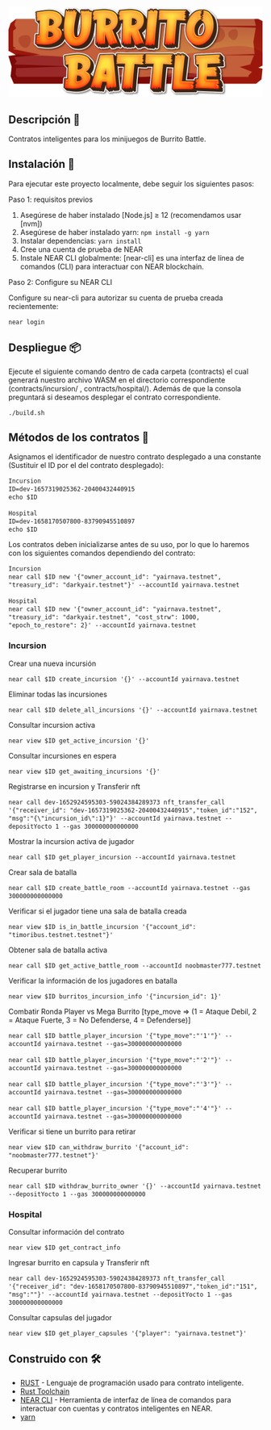 ![Image text](https://github.com/cloudmex/burrito-battle/blob/master/assets/Logotipo.png)

## Descripción 📄
Contratos inteligentes para los minijuegos de Burrito Battle.

## Instalación 🔧 

Para ejecutar este proyecto localmente, debe seguir los siguientes pasos:

Paso 1: requisitos previos

1. Asegúrese de haber instalado [Node.js] ≥ 12 (recomendamos usar [nvm])
2. Asegúrese de haber instalado yarn: `npm install -g yarn`
3. Instalar dependencias: `yarn install`
4. Cree una cuenta de prueba de NEAR
5. Instale NEAR CLI globalmente: [near-cli] es una interfaz de línea de comandos (CLI) para interactuar con NEAR blockchain.

Paso 2: Configure su NEAR CLI

Configure su near-cli para autorizar su cuenta de prueba creada recientemente:

    near login
    
## Despliegue 📦

Ejecute el siguiente comando dentro de cada carpeta (contracts) el cual generará nuestro archivo WASM en el directorio correspondiente (contracts/incursion/ , contracts/hospital/). Además de que la consola preguntará si deseamos desplegar el contrato correspondiente.
    
    ./build.sh

## Métodos de los contratos 🚀

Asignamos el identificador de nuestro contrato desplegado a una constante (Sustituir el ID por el del contrato desplegado):

    Incursion
    ID=dev-1657319025362-20400432440915
    echo $ID

    Hospital
    ID=dev-1658170507800-83790945510897
    echo $ID

Los contratos deben inicializarse antes de su uso, por lo que lo haremos con los siguientes comandos dependiendo del contrato:

    Incursion
    near call $ID new '{"owner_account_id": "yairnava.testnet", "treasury_id": "darkyair.testnet"}' --accountId yairnava.testnet

    Hospital
    near call $ID new '{"owner_account_id": "yairnava.testnet", "treasury_id": "darkyair.testnet", "cost_strw": 1000, "epoch_to_restore": 2}' --accountId yairnava.testnet

### Incursion

Crear una nueva incursión

    near call $ID create_incursion '{}' --accountId yairnava.testnet

Eliminar todas las incursiones

    near call $ID delete_all_incursions '{}' --accountId yairnava.testnet

Consultar incursion activa

    near view $ID get_active_incursion '{}'

Consultar incursiones en espera

    near view $ID get_awaiting_incursions '{}'

Registrarse en incursion y Transferir nft

    near call dev-1652924595303-59024384289373 nft_transfer_call '{"receiver_id": "dev-1657319025362-20400432440915","token_id":"152", "msg":"{\"incursion_id\":1}"}' --accountId yairnava.testnet --depositYocto 1 --gas 300000000000000

Mostrar la incursion activa de jugador

    near call $ID get_player_incursion --accountId yairnava.testnet

Crear sala de batalla

    near call $ID create_battle_room --accountId yairnava.testnet --gas 300000000000000

Verificar si el jugador tiene una sala de batalla creada

    near view $ID is_in_battle_incursion '{"account_id": "timoribus.testnet.testnet"}'

Obtener sala de batalla activa

    near call $ID get_active_battle_room --accountId noobmaster777.testnet

Verificar la información de los jugadores en batalla

    near view $ID burritos_incursion_info '{"incursion_id": 1}'
    
Combatir Ronda Player vs Mega Burrito [type_move => (1 = Ataque Debil, 2 = Ataque Fuerte, 3 = No Defenderse, 4 = Defenderse)]
    
    near call $ID battle_player_incursion '{"type_move":"'1'"}' --accountId yairnava.testnet --gas=300000000000000
    
    near call $ID battle_player_incursion '{"type_move":"'2'"}' --accountId yairnava.testnet --gas=300000000000000
    
    near call $ID battle_player_incursion '{"type_move":"'3'"}' --accountId yairnava.testnet --gas=300000000000000
    
    near call $ID battle_player_incursion '{"type_move":"'4'"}' --accountId yairnava.testnet --gas=300000000000000

Verificar si tiene un burrito para retirar

    near view $ID can_withdraw_burrito '{"account_id": "noobmaster777.testnet"}'

Recuperar burrito

    near call $ID withdraw_burrito_owner '{}' --accountId yairnava.testnet --depositYocto 1 --gas 300000000000000

### Hospital

Consultar información del contrato

    near view $ID get_contract_info

Ingresar burrito en capsula y Transferir nft

    near call dev-1652924595303-59024384289373 nft_transfer_call '{"receiver_id": "dev-1658170507800-83790945510897","token_id":"151", "msg":""}' --accountId yairnava.testnet --depositYocto 1 --gas 300000000000000

Consultar capsulas del jugador

    near view $ID get_player_capsules '{"player": "yairnava.testnet"}'

## Construido con 🛠️

* [RUST](https://www.rust-lang.org/) - Lenguaje de programación usado para contrato inteligente.
* [Rust Toolchain](https://docs.near.org/docs/develop/contracts/rust/intro#installing-the-rust-toolchain)
* [NEAR CLI](https://docs.near.org/docs/tools/near-cli) - Herramienta de interfaz de línea de comandos para interactuar con cuentas y contratos inteligentes en NEAR.
* [yarn](https://classic.yarnpkg.com/en/docs/install#mac-stable)